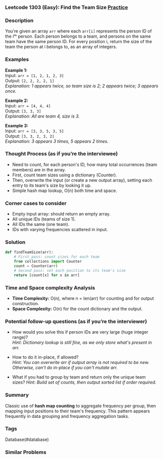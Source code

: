 ### Leetcode 1303 (Easy): Find the Team Size [Practice](https://leetcode.com/problems/find-the-team-size)

### Description  
You're given an array `arr` where each `arr[i]` represents the person ID of the iᵗʰ person. Each person belongs to a team, and persons on the same team have the same person ID. For every position i, return the size of the team the person at i belongs to, as an array of integers.

### Examples  
**Example 1:**  
Input: `arr = [1, 2, 1, 2, 3]`  
Output: `[2, 2, 2, 2, 1]`  
*Explanation: 1 appears twice, so team size is 2; 2 appears twice; 3 appears once.*

**Example 2:**  
Input: `arr = [4, 4, 4]`  
Output: `[3, 3, 3]`  
*Explanation: All are team 4, size is 3.*

**Example 3:**  
Input: `arr = [3, 3, 5, 3, 5]`  
Output: `[3, 3, 2, 3, 2]`  
*Explanation: 3 appears 3 times, 5 appears 2 times.*


### Thought Process (as if you’re the interviewee)  
- Need to count, for each person's ID, how many total occurrences (team members) are in the array.
- First, count team sizes using a dictionary (Counter).
- Then, overwrite the input (or create a new output array), setting each entry to its team's size by looking it up.
- Simple hash map lookup, O(n) both time and space.


### Corner cases to consider  
- Empty input array: should return an empty array.
- All unique IDs (teams of size 1).
- All IDs the same (one team).
- IDs with varying frequencies scattered in input.


### Solution

```python
def findTeamSize(arr):
    # First pass: count sizes for each team
    from collections import Counter
    count = Counter(arr)
    # Second pass: set each position to its team's size
    return [count[x] for x in arr]
```

### Time and Space complexity Analysis  
- **Time Complexity:** O(n), where n = len(arr) for counting and for output construction.
- **Space Complexity:** O(n) for the count dictionary and the output.


### Potential follow-up questions (as if you’re the interviewer)  
- How would you solve this if person IDs are very large (huge integer range)?  
  *Hint: Dictionary lookup is still fine, as we only store what's present in arr.*

- How to do it in-place, if allowed?  
  *Hint: You can overwrite arr if output array is not required to be new. Otherwise, can't do in-place if you can't mutate arr.*

- What if you had to group by team and return only the unique team sizes?
  *Hint: Build set of counts, then output sorted list if order required.*

### Summary
Classic use of **hash map counting** to aggregate frequency per group, then mapping input positions to their team's frequency. This pattern appears frequently in data grouping and frequency aggregation tasks.

### Tags
Database(#database)

### Similar Problems
